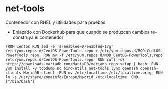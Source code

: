 # net-tools
Contenedor con RHEL y utilidades para pruebas

* Enlazado con Dockerhub para que cuando se produzcan cambios re-construya el contenedor

``
FROM centos
RUN sed -e 's/enabled=0/enabled=1/g' /etc/yum.repos.d/CentOS-PowerTools.repo > /etc/yum.repos.d/MOD_CentOS-PowerTools.repo 
RUN mv -f /etc/yum.repos.d/MOD_CentOS-PowerTools.repo /etc/yum.repos.d/CentOS-PowerTools.repo 
RUN curl -sS https://downloads.mariadb.com/MariaDB/mariadb_repo_setup | bash 
RUN yum install -y tcpdump nc bind-utils net-tools lynx openssh openssh-clients MariaDB-client 
RUN mv /etc/localtime /etc/localtime.orig 
RUN ln -s /usr/share/zoneinfo/Europe/Madrid /etc/localtime 
CMD ["/bin/bash"]
``

